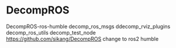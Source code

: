 # DecompROS
DecompROS-ros-humble
  decomp_ros_msgs
  ddecomp_rviz_plugins
  decomp_ros_utils
  decomp_test_node
https://github.com/sikang/DecompROS  change to ros2 humble
